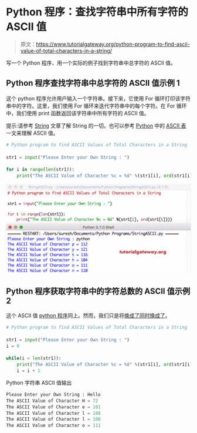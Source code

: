 # Python 程序：查找字符串中所有字符的 ASCII 值

> 原文：<https://www.tutorialgateway.org/python-program-to-find-ascii-value-of-total-characters-in-a-string/>

写一个 Python 程序，用一个实际的例子找到字符串中总字符的 ASCII 值。

## Python 程序查找字符串中总字符的 ASCII 值示例 1

这个 python 程序允许用户输入一个字符串。接下来，它使用 For 循环打印该字符串中的字符。这里，我们使用 For 循环来迭代字符串中的每个字符。在 For 循环中，我们使用 print 函数返回该字符串中所有字符的 ASCII 值。

提示:请参考 [String](https://www.tutorialgateway.org/python-string/) 文章了解 String 的一切。也可以参考 [Python](https://www.tutorialgateway.org/python-tutorial/) 中的 [ASCII 表](https://www.tutorialgateway.org/ascii-table/)一文来理解 ASCII 值。

```py
# Python program to find ASCII Values of Total Characters in a String

str1 = input("Please Enter your Own String : ")

for i in range(len(str1)):
    print("The ASCII Value of Character %c = %d" %(str1[i], ord(str1[i])))
```

![Python program to find ASCII Value of Total Characters in a String 1](img/ba4e49b9efe4364feda209873becc236.png)

## Python 程序获取字符串中的字符总数的 ASCII 值示例 2

这个 ASCII 值 [python 程序](https://www.tutorialgateway.org/python-programming-examples/)同上。然而，我们只是将[换成了](https://www.tutorialgateway.org/python-for-loop/)[同时换成了](https://www.tutorialgateway.org/python-while-loop/)。

```py
# Python program to find ASCII Values of Total Characters in a String

str1 = input("Please Enter your Own String : ")
i = 0

while(i < len(str1)):
    print("The ASCII Value of Character %c = %d" %(str1[i], ord(str1[i])))
    i = i + 1
```

Python 字符串 ASCII 值输出

```py
Please Enter your Own String : Hello
The ASCII Value of Character H = 72
The ASCII Value of Character e = 101
The ASCII Value of Character l = 108
The ASCII Value of Character l = 108
The ASCII Value of Character o = 111
```